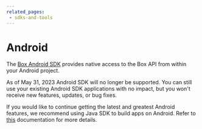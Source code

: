 ```yaml
---
related_pages:
 - sdks-and-tools
---
```


# Android

The [Box Android SDK][android-sdk] provides native access to the Box API from
within your Android project.

<Message type='warning'>
As of May 31, 2023 Android SDK will no longer be supported. You can still use your existing Android SDK applications with no impact, but you won't receive new features, updates, or bug fixes.

If you would like to continue getting the latest and greatest Android features, we recommend using Java SDK to build apps on Android. Refer to [this][android-docs] documentation for more details.
</Message>

[android-sdk]: https://github.com/box/box-android-sdk 
[android-docs]: https://github.com/box/box-java-sdk/blob/main/doc/android.md